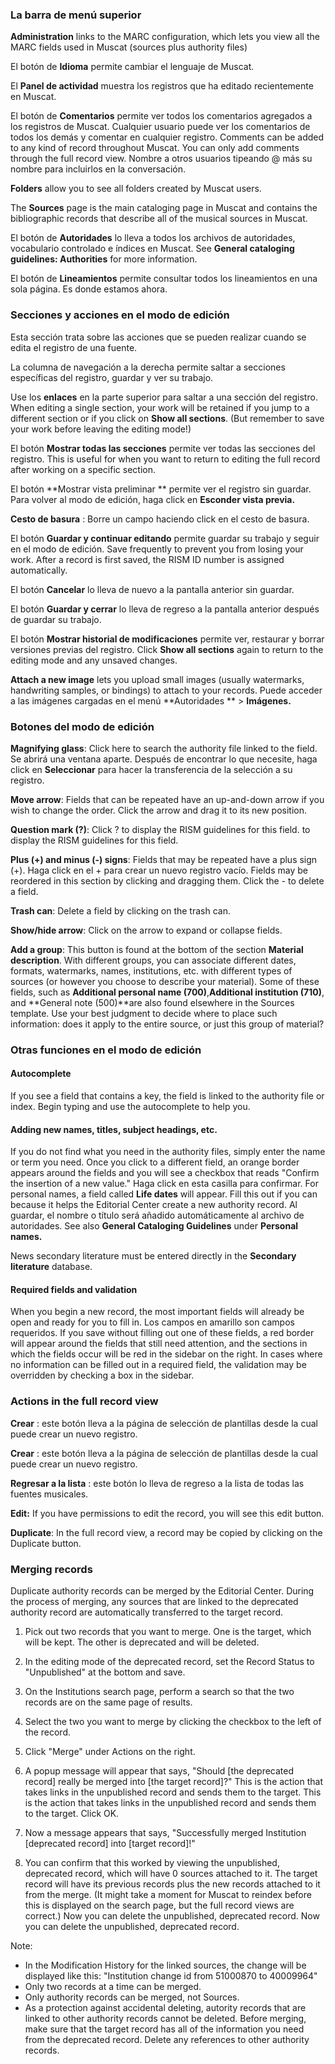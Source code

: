 ### La barra de menú superior

**Administration** links to the MARC configuration, which lets you view all the MARC fields used in Muscat (sources plus authority files)

El botón de  **Idioma**  permite cambiar el lenguaje de Muscat.

El **Panel de actividad** muestra los registros que ha editado recientemente en Muscat.

El botón de  **Comentarios**  permite ver todos los comentarios agregados a los registros de Muscat. Cualquier usuario puede ver los comentarios de todos los demás y comentar en cualquier registro. Comments can be added to any kind of record throughout Muscat. You can only add comments through the full record view. Nombre a otros usuarios tipeando @ más su nombre para incluirlos en la conversación.

**Folders** allow you to see all folders created by Muscat users.

The **Sources** page is the main cataloging page in Muscat and contains the bibliographic records that describe all of the musical sources in Muscat.

El botón de  **Autoridades**  lo lleva a todos los archivos de autoridades, vocabulario controlado e índices en Muscat. See **General cataloging guidelines: Authorities** for more information.

El botón de  **Lineamientos**  permite consultar todos los lineamientos en una sola página. Es donde estamos ahora.

### Secciones y acciones en el modo de edición

Esta sección trata sobre las acciones que se pueden realizar cuando se edita el registro de una fuente.

La columna de navegación a la derecha permite saltar a secciones específicas del registro, guardar y ver su trabajo.

Use los  **enlaces**  en la parte superior para saltar a una sección del registro. When editing a single section, your work will be retained if you jump to a different section or if you click on **Show all sections**. (But remember to save your work before leaving the editing mode!)

El botón  **Mostrar todas las secciones**  permite ver todas las secciones del registro. This is useful for when you want to return to editing the full record after working on a specific section.

El botón  **Mostrar vista preliminar ** permite ver el registro sin guardar. Para volver al modo de edición, haga click en  **Esconder vista previa.**

**Cesto de basura** : Borre un campo haciendo click en el cesto de basura.

El botón  **Guardar y continuar editando**  permite guardar su trabajo y seguir en el modo de edición. Save frequently to prevent you from losing your work. After a record is first saved, the RISM ID number is assigned automatically.

El botón  **Cancelar**  lo lleva de nuevo a la pantalla anterior sin guardar.

El botón  **Guardar y cerrar**  lo lleva de regreso a la pantalla anterior después de guardar su trabajo.

El botón  **Mostrar historial de modificaciones**  permite ver, restaurar y borrar versiones previas del registro. Click **Show all sections** again to return to the editing mode and any unsaved changes.

**Attach a new image** lets you upload small images (usually watermarks, handwriting samples, or bindings) to attach to your records. Puede acceder a las imágenes cargadas en el menú  **Autoridades ** \>  **Imágenes.**

### Botones del modo de edición

**Magnifying glass**: Click here to search the authority file linked to the field. Se abrirá una ventana aparte. Después de encontrar lo que necesite, haga click en  **Seleccionar**  para hacer la transferencia de la selección a su registro.

**Move arrow**: Fields that can be repeated have an up-and-down arrow if you wish to change the order. Click the arrow and drag it to its new position.

**Question mark (?)**: Click ? to display the RISM guidelines for this field. to display the RISM guidelines for this field.

**Plus (+) and minus (-) signs**: Fields that may be repeated have a plus sign (+). Haga click en el + para crear un nuevo registro vacío. Fields may be reordered in this section by clicking and dragging them. Click the - to delete a field.

**Trash can**: Delete a field by clicking on the trash can.

**Show/hide arrow**: Click on the arrow to expand or collapse fields.

**Add a group**: This button is found at the bottom of the section **Material description**. With different groups, you can associate different dates, formats, watermarks, names, institutions, etc. with different types of sources (or however you choose to describe your material). Some of these fields, such as **Additional personal name (700)**,**Additional institution (710)**, and **General note (500)**are also found elsewhere in the Sources template. Use your best judgment to decide where to place such information: does it apply to the entire source, or just this group of material?

### Otras funciones en el modo de edición

#### Autocomplete

If you see a field that contains a key, the field is linked to the authority file or index. Begin typing and use the autocomplete to help you.

#### Adding new names, titles, subject headings, etc.

If you do not find what you need in the authority files, simply enter the name or term you need. Once you click to a different field, an orange border appears around the fields and you will see a checkbox that reads "Confirm the insertion of a new value." Haga click en esta casilla para confirmar. For personal names, a field called **Life dates** will appear. Fill this out if you can because it helps the Editorial Center create a new authority record. Al guardar, el nombre o título será añadido automáticamente al archivo de autoridades. See also **General Cataloging Guidelines** under **Personal names.**

News secondary literature must be entered directly in the **Secondary literature** database.

#### Required fields and validation

When you begin a new record, the most important fields will already be open and ready for you to fill in. Los campos en amarillo son campos requeridos. If you save without filling out one of these fields, a red border will appear around the fields that still need attention, and the sections in which the fields occur will be red in the sidebar on the right. In cases where no information can be filled out in a required field, the validation may be overridden by checking a box in the sidebar.

### Actions in the full record view

**Crear** : este botón lleva a la página de selección de plantillas desde la cual puede crear un nuevo registro.

**Crear** : este botón lleva a la página de selección de plantillas desde la cual puede crear un nuevo registro.

**Regresar a la lista** : este botón lo lleva de regreso a la lista de todas las fuentes musicales.

**Edit:** If you have permissions to edit the record, you will see this edit button.

**Duplicate**: In the full record view, a record may be copied by clicking on the Duplicate button.

### Merging records

Duplicate authority records can be merged by the Editorial Center. During the process of merging, any sources that are linked to the deprecated authority record are automatically transferred to the target record.

1. Pick out two records that you want to merge. One is the target, which will be kept. The other is deprecated and will be deleted.

2. In the editing mode of the deprecated record, set the Record Status to "Unpublished" at the bottom and save.

3. On the Institutions search page, perform a search so that the two records are on the same page of results.

4. Select the two you want to merge by clicking the checkbox to the left of the record.

5. Click "Merge" under Actions on the right.

6. A popup message will appear that says, "Should [the deprecated record] really be merged into [the target record]?" This is the action that takes links in the unpublished record and sends them to the target. This is the action that takes links in the unpublished record and sends them to the target. Click OK.

7. Now a message appears that says, "Successfully merged Institution [deprecated record] into [target record]!"

8. You can confirm that this worked by viewing the unpublished, deprecated record, which will have 0 sources attached to it. The target record will have its previous records plus the new records attached to it from the merge. (It might take a moment for Muscat to reindex before this is displayed on the search page, but the full record views are correct.) Now you can delete the unpublished, deprecated record. Now you can delete the unpublished, deprecated record.

Note:
- In the Modification History for the linked sources, the change will be displayed like this: "Institution change id from 51000870 to 40009964"
- Only two records at a time can be merged.
- Only authority records can be merged, not Sources.
- As a protection against accidental deleting, autority records that are linked to other authority records cannot be deleted. Before merging, make sure that the target record has all of the information you need from the deprecated record. Delete any references to other authority records.  
